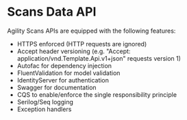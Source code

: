 # Scans Data API

 Agility Scans APIs are equipped with the following features:

* HTTPS enforced (HTTP requests are ignored)
* Accept header versioning (e.g. "Accept: application/vnd.Template.Api.v1+json" requests version 1)
* Autofac for dependency injection
* FluentValidation for model validation
* IdentityServer for authentication
* Swagger for documentation
* CQS to enable/enforce the single responsibility principle
* Serilog/Seq logging
* Exception handlers